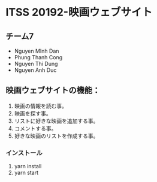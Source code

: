 
# ITSS 20192-映画ウェブサイト
## チーム7
* Nguyen MInh Dan
* Phung Thanh Cong 
* Nguyen Thi Dung
* Nguyen Anh Duc
## 映画ウェブサイトの機能：
1. 映画の情報を読む事。
2. 映画を探す事。
3. リストに好きな映画を追加する事。
4. コメントする事。
5. 好きな映画のリストを作成する事。
### インストール
1. yarn install
2. yarn start

